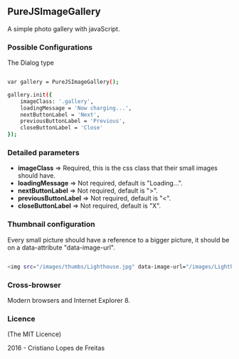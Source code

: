 ## PureJSImageGallery

A simple photo gallery with javaScript.

### Possible Configurations

The Dialog type

```bash

var gallery = PureJSImageGallery();

gallery.init({
    imageClass: '.gallery',
    loadingMessage = 'Now charging...',
    nextButtonLabel = 'Next',
    previousButtonLabel = 'Previous',
    closeButtonLabel = 'Close'
});

```

### Detailed parameters

- **imageClass** => Required, this is the css class that their small images should have.
- **loadingMessage** => Not required, default is "Loading...".
- **nextButtonLabel** => Not required, default is ">".
- **previousButtonLabel** => Not required, default is "<".
- **closeButtonLabel** => Not required, default is "X".

### Thumbnail configuration

Every small picture should have a reference to a bigger picture, it should be on a data-attribute "data-image-url".

```bash

<img src="/images/thumbs/Lighthouse.jpg" data-image-url="/images/Lighthouse.jpg" alt="" class="gallery">

```

### Cross-browser

Modern browsers and Internet Explorer 8.

### Licence

(The MIT Licence)

2016 - Cristiano Lopes de Freitas
